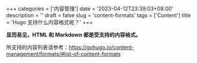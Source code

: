 +++
categories = ['内容管理']
date = '2023-04-12T23:39:03+08:00'
description = ''
draft = false
slug = 'content-formats'
tags = ['Content']
title = 'Hugo 支持什么内容格式呢？'
+++


**显而易见，HTML 和 Markdown 都是受支持的内容格式。**

所支持的内容列表请参考：<https://gohugo.io/content-management/formats/#list-of-content-formats>
